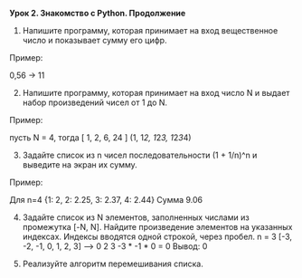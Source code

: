 **Урок 2. Знакомство с Python. Продолжение**

1. Напишите программу, которая принимает на вход вещественное число и показывает сумму его цифр.

Пример:

0,56 -> 11

2. Напишите программу, которая принимает на вход число N и выдает набор произведений чисел от 1 до N.

Пример:

пусть N = 4, тогда [ 1, 2, 6, 24 ] (1, 1*2, 1*2*3, 1*2*3*4)

3. Задайте список из n чисел последовательности (1 + 1/n)^n и выведите на экран их сумму.

Пример:

Для n=4 {1: 2, 2: 2.25, 3: 2.37, 4: 2.44} Сумма 9.06

4. Задайте список из N элементов, заполненных числами из промежутка [-N, N].
Найдите произведение элементов на указанных индексах. Индексы вводятся одной строкой, через пробел.
n = 3
[-3, -2, -1, 0, 1, 2, 3]
--> 0 2 3
-3 * -1 * 0 = 0
Вывод: 0

5. Реализуйте алгоритм перемешивания списка.